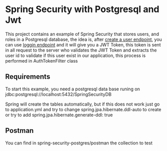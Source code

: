 # Spring Security with Postgresql and Jwt
This project contains an example of Spring Security that stores users, and roles in a Postgresql database, the idea is, after [create a user endpoint](http://localhost:8080/api/auth/signup), you can use [loggin endpoint](http://localhost:8080/api/auth/signing) and it will give you a JWT Token, this token is sent in all request to the server who validates the JWT Token and extracts the user id to validate if this user exist in our application, this process is performed in AuthTokenFilter class

## Requirements
To start this example, you need a postgresql data base runing on
jdbc:postgresql://localhost:5432/SpringSecurityDB

Spring will create the tables automatically, but if this does not work just go to application.yml and try to change spring.jpa.hibernate.ddl-auto to create or try to add spring.jpa.hibernate.generate-ddl: true

## Postman
You can find in spring-security-postgres/postman the collection to test